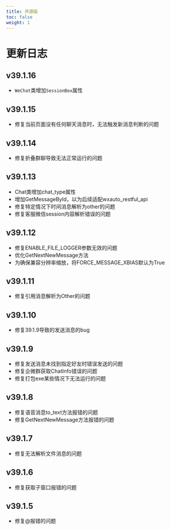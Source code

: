 ```yaml
---
title: 开源版
toc: false
weight: 1
---
```

# 更新日志

## v39.1.16

- `WeChat`类增加`SessionBox`属性

## v39.1.15

- 修复当前页面没有任何聊天消息时，无法触发新消息判断的问题

## v39.1.14

- 修复折叠群聊导致无法正常运行的问题

## v39.1.13

- Chat类增加chat_type属性
- 增加GetMessageById，以为后续适配wxauto_restful_api
- 修复特定情况下时间消息解析为other的问题
- 修复客服微信session内容解析错误的问题

## v39.1.12

- 修复ENABLE_FILE_LOGGER参数无效的问题
- 优化GetNextNewMessage方法
- 为确保兼容分辨率缩放，将FORCE_MESSAGE_XBIAS默认为True

## v39.1.11

- 修复引用消息解析为Other的问题

## v39.1.10

- 修复39.1.9导致的发送消息的bug

## v39.1.9

- 修复发送消息未找到指定好友时错误发送的问题
- 修复企微群获取ChatInfo错误的问题
- 修复打包exe某些情况下无法运行的问题

## v39.1.8

- 修复语音消息to_text方法报错的问题
- 修复GetNextNewMessage方法报错的问题

## v39.1.7

- 修复无法解析文件消息的问题

## v39.1.6

- 修复获取子窗口报错的问题

## v39.1.5

- 修复@报错的问题